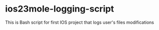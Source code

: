 # ios23mole-logging-script
This is Bash script for first IOS project that logs user's files modifications 
